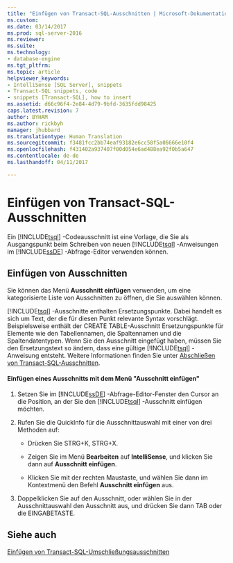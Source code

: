 ```yaml
---
title: "Einfügen von Transact-SQL-Ausschnitten | Microsoft-Dokumentation"
ms.custom: 
ms.date: 03/14/2017
ms.prod: sql-server-2016
ms.reviewer: 
ms.suite: 
ms.technology:
- database-engine
ms.tgt_pltfrm: 
ms.topic: article
helpviewer_keywords:
- IntelliSense [SQL Server], snippets
- Transact-SQL snippets, code
- snippets [Transact-SQL], how to insert
ms.assetid: d66c96f4-2e84-4d79-9bfd-3635fdd98425
caps.latest.revision: 7
author: BYHAM
ms.author: rickbyh
manager: jhubbard
ms.translationtype: Human Translation
ms.sourcegitcommit: f3481fcc2bb74eaf93182e6cc58f5a06666e10f4
ms.openlocfilehash: f431402a937407f00d054e6ad488ea92f0b5a647
ms.contentlocale: de-de
ms.lasthandoff: 04/11/2017

---
```

# <a name="insert-transact-sql-snippets"></a>Einfügen von Transact-SQL-Ausschnitten
  Ein [!INCLUDE[tsql](../../includes/tsql-md.md)] -Codeausschnitt ist eine Vorlage, die Sie als Ausgangspunkt beim Schreiben von neuen [!INCLUDE[tsql](../../includes/tsql-md.md)] -Anweisungen im [!INCLUDE[ssDE](../../includes/ssde-md.md)] -Abfrage-Editor verwenden können.  
  
## <a name="inserting-snippets"></a>Einfügen von Ausschnitten  
 Sie können das Menü **Ausschnitt einfügen** verwenden, um eine kategorisierte Liste von Ausschnitten zu öffnen, die Sie auswählen können.  
  
 [!INCLUDE[tsql](../../includes/tsql-md.md)] -Ausschnitte enthalten Ersetzungspunkte. Dabei handelt es sich um Text, der die für diesen Punkt relevante Syntax vorschlägt. Beispielsweise enthält der CREATE TABLE-Ausschnitt Ersetzungspunkte für Elemente wie den Tabellennamen, die Spaltennamen und die Spaltendatentypen. Wenn Sie den Ausschnitt eingefügt haben, müssen Sie den Ersetzungstext so ändern, dass eine gültige [!INCLUDE[tsql](../../includes/tsql-md.md)] -Anweisung entsteht. Weitere Informationen finden Sie unter [Abschließen von Transact-SQL-Ausschnitten](../../relational-databases/scripting/complete-transact-sql-snippets.md).  
  
#### <a name="inserting-a-snippet-by-using-the-insert-snippet-menu"></a>Einfügen eines Ausschnitts mit dem Menü "Ausschnitt einfügen"  
  
1.  Setzen Sie im [!INCLUDE[ssDE](../../includes/ssde-md.md)] -Abfrage-Editor-Fenster den Cursor an die Position, an der Sie den [!INCLUDE[tsql](../../includes/tsql-md.md)] -Ausschnitt einfügen möchten.  
  
2.  Rufen Sie die QuickInfo für die Ausschnittauswahl mit einer von drei Methoden auf:  
  
    -   Drücken Sie STRG+K, STRG+X.  
  
    -   Zeigen Sie im Menü **Bearbeiten** auf **IntelliSense**, und klicken Sie dann auf **Ausschnitt einfügen**.  
  
    -   Klicken Sie mit der rechten Maustaste, und wählen Sie dann im Kontextmenü den Befehl **Ausschnitt einfügen** aus.  
  
3.  Doppelklicken Sie auf den Ausschnitt, oder wählen Sie in der Ausschnittauswahl den Ausschnitt aus, und drücken Sie dann TAB oder die EINGABETASTE.  
  
## <a name="see-also"></a>Siehe auch  
 [Einfügen von Transact-SQL-Umschließungsausschnitten](../../relational-databases/scripting/insert-surround-with-transact-sql-snippets.md)  
  
  
